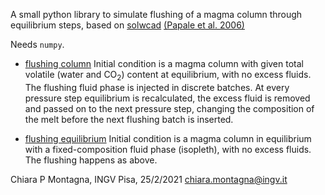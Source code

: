 A small python library to simulate flushing of a magma column through equilibrium steps, based on [solwcad](http://www.pi.ingv.it/progetti/eurovolc/) [(Papale et al. 2006)](https://doi.org/10.1016/j.chemgeo.2006.01.013)

Needs `numpy`.

* [flushing column](flushingColumn)
Initial condition is a magma column with given total volatile (water and CO<sub>2</sub>) content at equilibrium, with no excess fluids. The flushing fluid phase is injected in discrete batches. At every pressure step equilibrium is recalculated, the excess fluid is removed and passed on to the next pressure step, changing the composition of the melt before the next flushing batch is inserted.

* [flushing equilibrium](flushingEquilibrium)
Initial condition is a magma column in equilibrium with a fixed-composition fluid phase (isopleth), with no excess fluids. The flushing happens as above.

Chiara P Montagna, INGV Pisa, 25/2/2021
chiara.montagna@ingv.it
